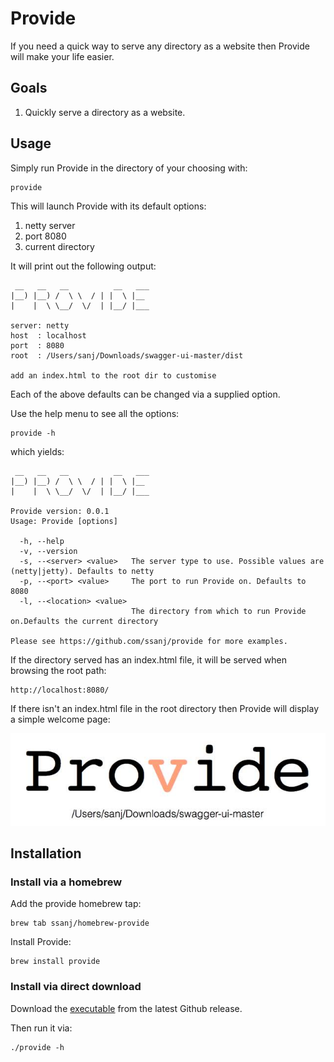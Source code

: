 # Provide

If you need a quick way to serve any directory as a website then Provide will make your life easier.

## Goals

1. Quickly serve a directory as a website.

## Usage

Simply run Provide in the directory of your choosing with:

```
provide
```

This will launch Provide with its default options:

1. netty server
1. port 8080
1. current directory

It will print out the following output:

```
 __   __   __          __   ___
|__) |__) /  \ \  / | |  \ |__
|    |  \ \__/  \/  | |__/ |___

server: netty
host  : localhost
port  : 8080
root  : /Users/sanj/Downloads/swagger-ui-master/dist

add an index.html to the root dir to customise
```

Each of the above defaults can be changed via a supplied option.

Use the help menu to see all the options:

```
provide -h
```

which yields:

```
 __   __   __          __   ___
|__) |__) /  \ \  / | |  \ |__
|    |  \ \__/  \/  | |__/ |___

Provide version: 0.0.1
Usage: Provide [options]

  -h, --help
  -v, --version
  -s, --<server> <value>   The server type to use. Possible values are (netty|jetty). Defaults to netty
  -p, --<port> <value>     The port to run Provide on. Defaults to 8080
  -l, --<location> <value>
                           The directory from which to run Provide on.Defaults the current directory

Please see https://github.com/ssanj/provide for more examples.
```

If the directory served has an index.html file, it will be served when browsing the root path:

```
http://localhost:8080/
```

If there isn't an index.html file in the root directory then Provide will display a simple welcome page:

![Default Index Page](https://github.com/ssanj/provide/blob/master/index.jpg)

## Installation

### Install via a homebrew

Add the provide homebrew tap:

```
brew tab ssanj/homebrew-provide
```

Install Provide:

```
brew install provide
```

### Install via direct download

Download the [executable](https://github.com/ssanj/provide/releases/download/v0.0.1/provide) from the latest Github release.

Then run it via:

```
./provide -h
```
